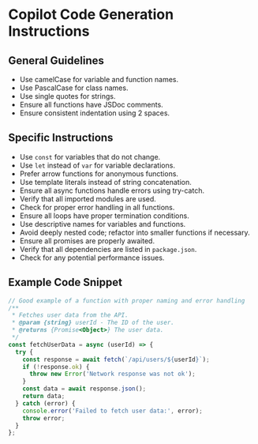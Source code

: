# Copilot Code Generation Instructions

## General Guidelines
- Use camelCase for variable and function names.
- Use PascalCase for class names.
- Use single quotes for strings.
- Ensure all functions have JSDoc comments.
- Ensure consistent indentation using 2 spaces.

## Specific Instructions
- Use `const` for variables that do not change.
- Use `let` instead of `var` for variable declarations.
- Prefer arrow functions for anonymous functions.
- Use template literals instead of string concatenation.
- Ensure all async functions handle errors using try-catch.
- Verify that all imported modules are used.
- Check for proper error handling in all functions.
- Ensure all loops have proper termination conditions.
- Use descriptive names for variables and functions.
- Avoid deeply nested code; refactor into smaller functions if necessary.
- Ensure all promises are properly awaited.
- Verify that all dependencies are listed in `package.json`.
- Check for any potential performance issues.

## Example Code Snippet
```javascript
// Good example of a function with proper naming and error handling
/**
 * Fetches user data from the API.
 * @param {string} userId - The ID of the user.
 * @returns {Promise<Object>} The user data.
 */
const fetchUserData = async (userId) => {
  try {
    const response = await fetch(`/api/users/${userId}`);
    if (!response.ok) {
      throw new Error('Network response was not ok');
    }
    const data = await response.json();
    return data;
  } catch (error) {
    console.error('Failed to fetch user data:', error);
    throw error;
  }
};